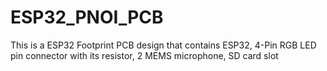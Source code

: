 # ESP32_PNOI_PCB

This is a ESP32 Footprint PCB design that contains ESP32, 4-Pin RGB LED pin connector with its resistor, 2 MEMS microphone, SD card slot
